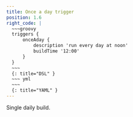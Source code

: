 ```yaml
---
title: Once a day trigger
position: 1.6
right_code: |
  ~~~groovy
  triggers {
      onceAday {
          description 'run every day at noon'
          buildTime '12:00'
      }
  }
  ~~~
  {: title="DSL" }
  ~~~ yml       
  ~~~
  {: title="YAML" }
---
```

Single daily build.